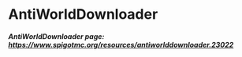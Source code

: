 # AntiWorldDownloader
##### AntiWorldDownloader page: https://www.spigotmc.org/resources/antiworlddownloader.23022
